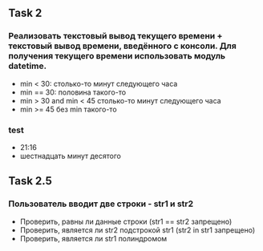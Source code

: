 ## Task 2

### Реализовать текстовый вывод текущего времени + текстовый вывод времени, введённого с консоли. Для получения текущего времени использовать модуль datetime.

* min < 30: столько-то минут следующего часа
* min == 30: половина такого-то
* min > 30 and min < 45 столько-то минут следующего часа
* min >= 45 без min такого-то

### test
* 21:16
* шестнадцать минут десятого

## Task 2.5

### Пользователь вводит две строки - str1 и str2

* Проверить, равны ли данные строки (str1 == str2 запрещено)
* Проверить, является ли str2 подстрокой str1 (str2 in str1 запрещено)
* Проверить, является ли str1 полиндромом
